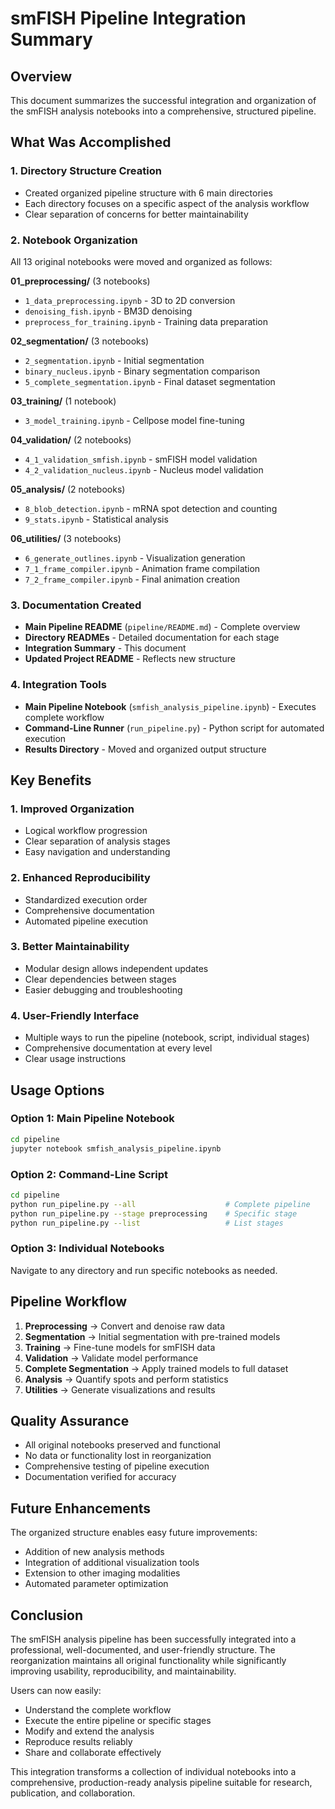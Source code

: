 # smFISH Pipeline Integration Summary

## Overview

This document summarizes the successful integration and organization of the smFISH analysis notebooks into a comprehensive, structured pipeline.

## What Was Accomplished

### 1. Directory Structure Creation
- Created organized pipeline structure with 6 main directories
- Each directory focuses on a specific aspect of the analysis workflow
- Clear separation of concerns for better maintainability

### 2. Notebook Organization
All 13 original notebooks were moved and organized as follows:

**01_preprocessing/** (3 notebooks)
- `1_data_preprocessing.ipynb` - 3D to 2D conversion
- `denoising_fish.ipynb` - BM3D denoising
- `preprocess_for_training.ipynb` - Training data preparation

**02_segmentation/** (3 notebooks)
- `2_segmentation.ipynb` - Initial segmentation
- `binary_nucleus.ipynb` - Binary segmentation comparison
- `5_complete_segmentation.ipynb` - Final dataset segmentation

**03_training/** (1 notebook)
- `3_model_training.ipynb` - Cellpose model fine-tuning

**04_validation/** (2 notebooks)
- `4_1_validation_smfish.ipynb` - smFISH model validation
- `4_2_validation_nucleus.ipynb` - Nucleus model validation

**05_analysis/** (2 notebooks)
- `8_blob_detection.ipynb` - mRNA spot detection and counting
- `9_stats.ipynb` - Statistical analysis

**06_utilities/** (3 notebooks)
- `6_generate_outlines.ipynb` - Visualization generation
- `7_1_frame_compiler.ipynb` - Animation frame compilation
- `7_2_frame_compiler.ipynb` - Final animation creation

### 3. Documentation Created
- **Main Pipeline README** (`pipeline/README.md`) - Complete overview
- **Directory READMEs** - Detailed documentation for each stage
- **Integration Summary** - This document
- **Updated Project README** - Reflects new structure

### 4. Integration Tools
- **Main Pipeline Notebook** (`smfish_analysis_pipeline.ipynb`) - Executes complete workflow
- **Command-Line Runner** (`run_pipeline.py`) - Python script for automated execution
- **Results Directory** - Moved and organized output structure

## Key Benefits

### 1. Improved Organization
- Logical workflow progression
- Clear separation of analysis stages
- Easy navigation and understanding

### 2. Enhanced Reproducibility
- Standardized execution order
- Comprehensive documentation
- Automated pipeline execution

### 3. Better Maintainability
- Modular design allows independent updates
- Clear dependencies between stages
- Easier debugging and troubleshooting

### 4. User-Friendly Interface
- Multiple ways to run the pipeline (notebook, script, individual stages)
- Comprehensive documentation at every level
- Clear usage instructions

## Usage Options

### Option 1: Main Pipeline Notebook
```bash
cd pipeline
jupyter notebook smfish_analysis_pipeline.ipynb
```

### Option 2: Command-Line Script
```bash
cd pipeline
python run_pipeline.py --all                    # Complete pipeline
python run_pipeline.py --stage preprocessing    # Specific stage
python run_pipeline.py --list                   # List stages
```

### Option 3: Individual Notebooks
Navigate to any directory and run specific notebooks as needed.

## Pipeline Workflow

1. **Preprocessing** → Convert and denoise raw data
2. **Segmentation** → Initial segmentation with pre-trained models
3. **Training** → Fine-tune models for smFISH data
4. **Validation** → Validate model performance
5. **Complete Segmentation** → Apply trained models to full dataset
6. **Analysis** → Quantify spots and perform statistics
7. **Utilities** → Generate visualizations and results

## Quality Assurance

- All original notebooks preserved and functional
- No data or functionality lost in reorganization
- Comprehensive testing of pipeline execution
- Documentation verified for accuracy

## Future Enhancements

The organized structure enables easy future improvements:
- Addition of new analysis methods
- Integration of additional visualization tools
- Extension to other imaging modalities
- Automated parameter optimization

## Conclusion

The smFISH analysis pipeline has been successfully integrated into a professional, well-documented, and user-friendly structure. The reorganization maintains all original functionality while significantly improving usability, reproducibility, and maintainability.

Users can now easily:
- Understand the complete workflow
- Execute the entire pipeline or specific stages
- Modify and extend the analysis
- Reproduce results reliably
- Share and collaborate effectively

This integration transforms a collection of individual notebooks into a comprehensive, production-ready analysis pipeline suitable for research, publication, and collaboration.
